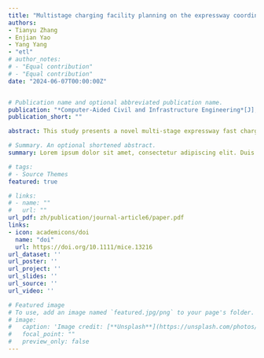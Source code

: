 ```yaml
---
title: "Multistage charging facility planning on the expressway coordinated with the power structure transformation"
authors:
- Tianyu Zhang
- Enjian Yao
- Yang Yang
- "etl"
# author_notes:
# - "Equal contribution"
# - "Equal contribution"
date: "2024-06-07T00:00:00Z"


# Publication name and optional abbreviated publication name.
publication: "*Computer‐Aided Civil and Infrastructure Engineering*[J], 2024;1–24."
publication_short: ""

abstract: This study presents a novel multi-stage expressway fast charging station (EFCS) planning problem coordinated with the dynamic regional power structure (PS) transformation. Under the prerequisite of the EFCS network's sustainable operation, network accessibility, and orderly construction, a 3-step planning method oriented to the enhancement of energy saving and emission reduction (ESER) benefits and rationalization of facility utilization is developed: (1) EV-expanded network, (2) multi-agent-based dynamic traffic assignment (MA-DTA), and (3) deployment refinement. Embedding the MA-DTA and customized refinement strategy into the iterative planning structure enables the integration of operations and planning of the EFCS network. A numerical experiment and an empirical study in the Shandong Peninsula urban agglomeration are conducted. It demonstrates that the method can find a high-quality solution within acceptable computation time and is applicable to realistic large-scale EFCS planning. The planning method can effectively play the role of economy and facility in inducing EV users' charging demands, thus enhancing the overall ESER benefits. The integration of operation and planning is proven effective in reasonably matching the supply and demand of facility service and charging loads in a full-time period. Further, the multi-stage EFCS planning schemes during 2025-2045 are explored, and some insightful policy implications are revealed. 

# Summary. An optional shortened abstract.
summary: Lorem ipsum dolor sit amet, consectetur adipiscing elit. Duis posuere tellus ac convallis placerat. Proin tincidunt magna sed ex sollicitudin condimentum.

# tags:
# - Source Themes
featured: true

# links:
# - name: ""
#   url: ""
url_pdf: zh/publication/journal-article6/paper.pdf
links:
- icon: academicons/doi
  name: "doi"
  url: https://doi.org/10.1111/mice.13216
url_dataset: ''
url_poster: ''
url_project: ''
url_slides: ''
url_source: ''
url_video: ''

# Featured image
# To use, add an image named `featured.jpg/png` to your page's folder. 
# image:
#   caption: 'Image credit: [**Unsplash**](https://unsplash.com/photos/jdD8gXaTZsc)'
#   focal_point: ""
#   preview_only: false
---
```

